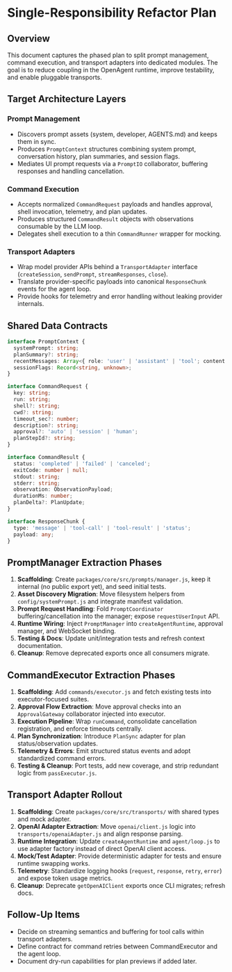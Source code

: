 # Single-Responsibility Refactor Plan

## Overview
This document captures the phased plan to split prompt management, command execution, and transport adapters into dedicated modules. The goal is to reduce coupling in the OpenAgent runtime, improve testability, and enable pluggable transports.

## Target Architecture Layers

### Prompt Management
- Discovers prompt assets (system, developer, AGENTS.md) and keeps them in sync.
- Produces `PromptContext` structures combining system prompt, conversation history, plan summaries, and session flags.
- Mediates UI prompt requests via a `PromptIO` collaborator, buffering responses and handling cancellation.

### Command Execution
- Accepts normalized `CommandRequest` payloads and handles approval, shell invocation, telemetry, and plan updates.
- Produces structured `CommandResult` objects with observations consumable by the LLM loop.
- Delegates shell execution to a thin `CommandRunner` wrapper for mocking.

### Transport Adapters
- Wrap model provider APIs behind a `TransportAdapter` interface (`createSession`, `sendPrompt`, `streamResponses`, `close`).
- Translate provider-specific payloads into canonical `ResponseChunk` events for the agent loop.
- Provide hooks for telemetry and error handling without leaking provider internals.

## Shared Data Contracts
```ts
interface PromptContext {
  systemPrompt: string;
  planSummary?: string;
  recentMessages: Array<{ role: 'user' | 'assistant' | 'tool'; content: string }>;
  sessionFlags: Record<string, unknown>;
}

interface CommandRequest {
  key: string;
  run: string;
  shell?: string;
  cwd?: string;
  timeout_sec?: number;
  description?: string;
  approval?: 'auto' | 'session' | 'human';
  planStepId?: string;
}

interface CommandResult {
  status: 'completed' | 'failed' | 'canceled';
  exitCode: number | null;
  stdout: string;
  stderr: string;
  observation: ObservationPayload;
  durationMs: number;
  planDelta?: PlanUpdate;
}

interface ResponseChunk {
  type: 'message' | 'tool-call' | 'tool-result' | 'status';
  payload: any;
}
```

## PromptManager Extraction Phases
1. **Scaffolding**: Create `packages/core/src/prompts/manager.js`, keep it internal (no public export yet), and seed initial tests.
2. **Asset Discovery Migration**: Move filesystem helpers from `config/systemPrompt.js` and integrate manifest validation.
3. **Prompt Request Handling**: Fold `PromptCoordinator` buffering/cancellation into the manager; expose `requestUserInput` API.
4. **Runtime Wiring**: Inject `PromptManager` into `createAgentRuntime`, approval manager, and WebSocket binding.
5. **Testing & Docs**: Update unit/integration tests and refresh context documentation.
6. **Cleanup**: Remove deprecated exports once all consumers migrate.

## CommandExecutor Extraction Phases
1. **Scaffolding**: Add `commands/executor.js` and fetch existing tests into executor-focused suites.
2. **Approval Flow Extraction**: Move approval checks into an `ApprovalGateway` collaborator injected into executor.
3. **Execution Pipeline**: Wrap `runCommand`, consolidate cancellation registration, and enforce timeouts centrally.
4. **Plan Synchronization**: Introduce `PlanSync` adapter for plan status/observation updates.
5. **Telemetry & Errors**: Emit structured status events and adopt standardized command errors.
6. **Testing & Cleanup**: Port tests, add new coverage, and strip redundant logic from `passExecutor.js`.

## Transport Adapter Rollout
1. **Scaffolding**: Create `packages/core/src/transports/` with shared types and mock adapter.
2. **OpenAI Adapter Extraction**: Move `openai/client.js` logic into `transports/openaiAdapter.js` and align response parsing.
3. **Runtime Integration**: Update `createAgentRuntime` and `agent/loop.js` to use adapter factory instead of direct OpenAI client access.
4. **Mock/Test Adapter**: Provide deterministic adapter for tests and ensure runtime swapping works.
5. **Telemetry**: Standardize logging hooks (`request`, `response`, `retry`, `error`) and expose token usage metrics.
6. **Cleanup**: Deprecate `getOpenAIClient` exports once CLI migrates; refresh docs.

## Follow-Up Items
- Decide on streaming semantics and buffering for tool calls within transport adapters.
- Define contract for command retries between CommandExecutor and the agent loop.
- Document dry-run capabilities for plan previews if added later.
